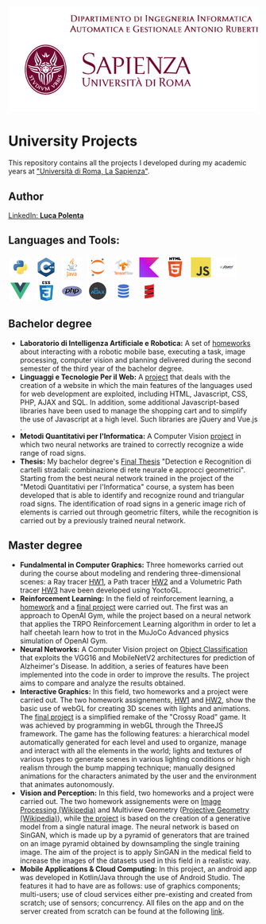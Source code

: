 ![logo](./logo_sapienza.jpg)
# University Projects
This repository contains all the projects I developed during my academic years at ["Università di Roma, La Sapienza"](https://www.uniroma1.it/it/pagina-strutturale/home).

## Author
 [LinkedIn: **Luca Polenta**](https://www.linkedin.com/in/luca-polenta/)

## Languages and Tools:
<p align="left">
<img src="https://raw.githubusercontent.com/github/explore/80688e429a7d4ef2fca1e82350fe8e3517d3494d/topics/python/python.png" alt="Python" height="40" style="vertical-align:top; margin:4px">
<img src="https://raw.githubusercontent.com/github/explore/180320cffc25f4ed1bbdfd33d4db3a66eeeeb358/topics/cpp/cpp.png" alt="C++" height="40" style="vertical-align:top; margin:4px">
<img src="https://raw.githubusercontent.com/github/explore/5b3600551e122a3277c2c5368af2ad5725ffa9a1/topics/java/java.png" alt="Java" height="40" style="vertical-align:top; margin:4px">
<img src="https://raw.githubusercontent.com/github/explore/80688e429a7d4ef2fca1e82350fe8e3517d3494d/topics/jupyter-notebook/jupyter-notebook.png" alt="Jupyter Notebook" height="40" style="vertical-align:top; margin:4px">
<img src="https://raw.githubusercontent.com/github/explore/80688e429a7d4ef2fca1e82350fe8e3517d3494d/topics/tensorflow/tensorflow.png" alt="Tensorflow 2" height="40" style="vertical-align:top; margin:4px">
<img src="https://raw.githubusercontent.com/github/explore/4479d2a2c854198cb00160f8593519c14dc3b905/topics/kotlin/kotlin.png" alt="C" height="40" style="vertical-align:top; margin:4px">
<img src="https://raw.githubusercontent.com/github/explore/80688e429a7d4ef2fca1e82350fe8e3517d3494d/topics/html/html.png" alt="HTML" height="40" style="vertical-align:top; margin:4px">
<img src="https://raw.githubusercontent.com/github/explore/80688e429a7d4ef2fca1e82350fe8e3517d3494d/topics/javascript/javascript.png" alt="Javascript" height="40" style="vertical-align:top; margin:4px">
<img src="https://raw.githubusercontent.com/github/explore/80688e429a7d4ef2fca1e82350fe8e3517d3494d/topics/jquery/jquery.png" alt="jQuery" height="40" style="vertical-align:top; margin:4px">
<img src="https://raw.githubusercontent.com/github/explore/80688e429a7d4ef2fca1e82350fe8e3517d3494d/topics/vue/vue.png" alt="Vue" height="40" style="vertical-align:top; margin:4px">
<img src="https://raw.githubusercontent.com/github/explore/80688e429a7d4ef2fca1e82350fe8e3517d3494d/topics/css/css.png" alt="CSS" height="40" style="vertical-align:top; margin:4px">
<img src="https://raw.githubusercontent.com/github/explore/ccc16358ac4530c6a69b1b80c7223cd2744dea83/topics/php/php.png" alt="PHP" height="40" style="vertical-align:top; margin:4px">
<img src="https://raw.githubusercontent.com/github/explore/8be26d91eb231fec0b8856359979ac09f27173fd/topics/ajax/ajax.png" alt="AJAX" height="40" style="vertical-align:top; margin:4px">
<img src="https://raw.githubusercontent.com/github/explore/80688e429a7d4ef2fca1e82350fe8e3517d3494d/topics/sql/sql.png" alt="SQL" height="40" style="vertical-align:top; margin:4px">
<img src="https://raw.githubusercontent.com/github/explore/80688e429a7d4ef2fca1e82350fe8e3517d3494d/topics/scala/scala.png" alt="Scala" height="40" style="vertical-align:top; margin:4px">
</p>

## Bachelor degree
- **Laboratorio di Intelligenza Artificiale e Robotica:** A set of [homeworks](./Bachelor%20Degree/Laboratorio%20di%20Intelligenza%20Artificiale%20e%20Robotica) about interacting with a robotic mobile base, executing a task, image processing, computer vision and planning delivered during the second semester of the third year of the bachelor degree.
- **Linguaggi e Tecnologie Per il Web:** A [project](./Bachelor%20Degree/Linguaggi%20e%20Tecnologie%20Per%20il%20Web) that deals with the creation of a website in which the main features of the languages used for web development are exploited, including HTML, Javascript, CSS, PHP, AJAX and SQL. In addition, some additional Javascript-based libraries have been used to manage the shopping cart and to simplify the use of Javascript at a high level. Such libraries are jQuery and Vue.js .
- **Metodi Quantitativi per l'Informatica:** A Computer Vision [project](./Bachelor%20Degree/Metodi%20Quantitativi%20Per%20L'Informatica) in which two neural networks are trained to correctly recognize a wide range of road signs. 
- **Thesis:** My bachelor degree's [Final Thesis](./Bachelor%20Degree/Thesis) "Detection e Recognition di cartelli stradali: combinazione di rete neurale e approcci geometrici". Starting from the best neural network trained in the project of the "Metodi Quantitativi per l'Informatica" course, a system has been developed that is able to identify and recognize round and triangular road signs. The identification of road signs in a generic image rich of elements is carried out through geometric filters, while the recognition is carried out by a previously trained neural network.

## Master degree

- **Fundalmental in Computer Graphics:** Three homeworks carried out during the course about modeling and rendering three-dimensional scenes: a Ray tracer [HW1](./Master%20Degree/Fundamental%20of%20Computer%20Graphics/HW1), a Path tracer [HW2](./Master%20Degree/Fundamental%20of%20Computer%20Graphics/HW2) and a Volumetric Path tracer [HW3](./Master%20Degree/Fundamental%20of%20Computer%20Graphics/HW3) have been developed using YoctoGL.
- **Reinforcement Learning:** In the field of reinforcement learning, a [homework](./Master%20Degree/Reinforcement%20Learning/Homework) and a [final project](./Master%20Degree/Reinforcement%20Learning/Project) were carried out. The first was an approach to OpenAI Gym, while the project based on a neural network that applies the TRPO Reinforcement Learning algorithm in order to let a half cheetah learn how to trot in the MuJoCo Advanced physics simulation of OpenAI Gym. 
- **Neural Networks:** A Computer Vision project on [Object Classification](./Master%20Degree/Neural%20Networks) that exploits the VGG16 and MobileNetV2 architectures for prediction of Alzheimer's Disease. In addition, a series of features have been implemented into the code in order to improve the results. The project aims to compare and analyze the results obtained.
- **Interactive Graphics:** In this field, two homeworks and a project were carried out. The two homework assignements, [HW1](./Master%20Degree/Interactive%20Graphics/Homework%201) and [HW2](./Master%20Degree/Interactive%20Graphics/Homework%202), show the basic use of webGL for creating 3D scenes with lights and animations. The [final project](./Master%20Degree/Interactive%20Graphics/Project) is a simplified remake of the "Crossy Road" game. It was achieved by programming in webGL through the ThreeJS framework. The game has the following features: a hierarchical model automatically generated for each level and used to organize, manage and interact with all the elements in the world; lights and textures of various types to generate scenes in various lighting conditions or high realism through the bump mapping technique; manually designed animations for the characters animated by the user and the environment that animates autonomously.
- **Vision and Perception:** In this field, two homeworks and a project were carried out. The two homework assignements were on [Image Processing (Wikipedia)](https://en.wikipedia.org/wiki/Digital_image_processing) and Multiview Geometry ([Projective Geometry (Wikipedia)](https://en.wikipedia.org/wiki/Projective_geometry)), while [the project](./Master%20Degree/Vision%20And%20Perception) is based on the creation of a generative model from a single natural image. The neural network is based on SinGAN, which is made up by a pyramid of generators that are trained on an image pyramid obtained by downsampling the single training image. The aim of the project is to apply SinGAN in the medical field to increase the images of the datasets used in this field in a realistic way. 
- **Mobile Applications & Cloud Computing:** In this project, an android app was developed in Kotlin/Java through the use of Android Studio. The features it had to have are as follows: use of graphics components; multi-users; use of cloud services either pre-existing and created from scratch; use of sensors; concurrency. All files on the app and on the server created from scratch can be found at the following [link](./Master%20Degree/Mobile%20Applications%20&%20Cloud%20Computing).
